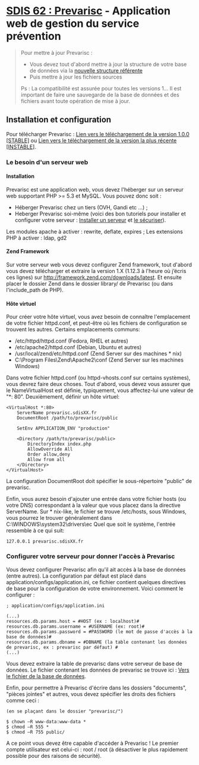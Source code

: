 # [SDIS 62 : Prevarisc](http://sdis62.github.com/prevarisc/) - Application web de gestion du service prévention

> Pour mettre à jour Prevarisc :
> * Vous devez tout d'abord mettre à jour la structure de votre base de données via la [nouvelle structure référente](https://github.com/SDIS62/prevarisc/raw/master/extras/prevarisc.gz)
> * Puis mettre à jour les fichiers sources
>
> Ps : La compatibilité est assurée pour toutes les versions 1.*.*. Il est important de faire une sauvegarde de la base de données et des fichiers avant toute opération de mise à jour.

## Installation et configuration

Pour télécharger Prevarisc : [Lien vers le téléchargement de la version 1.0.0 [STABLE]](https://github.com/SDIS62/prevarisc/tree/v1.0.0) ou [Lien vers le téléchargement de la version la plus récente [INSTABLE]](https://github.com/SDIS62/prevarisc/archive/master.zip).

### Le besoin d'un serveur web

#### Installation

Prevarisc est une application web, vous devez l'héberger sur un serveur web supportant PHP >= 5.3 et MySQL. Vous pouvez donc soit :
* Héberger Prevarisc chez un tiers (OVH, Gandi etc ...) ;
* Heberger Prevarisc soi-même (voici des bon tutoriels pour installer et configurer votre serveur : [Installer un serveur](http://www.siteduzero.com/informatique/tutoriels/apprenez-a-installer-un-serveur-web-sous-debian) et [le sécuriser](http://www.siteduzero.com/informatique/tutoriels/securiser-son-serveur-linux)).

Les modules apache à activer : rewrite, deflate, expires ;
Les extensions PHP à activer : ldap, gd2

#### Zend Framework

Sur votre serveur web vous devez configurer Zend framework, tout d'abord vous devez télécharger et extraire la version 1.X (1.12.3 à l'heure où j’écris ces lignes) sur http://framework.zend.com/downloads/latest. Et ensuite placer le dossier Zend dans le dossier library/ de Prevarisc (ou dans l'include_path de PHP).

#### Hôte virtuel

Pour créer votre hôte virtuel, vous avez besoin de connaître l'emplacement de votre fichier httpd.conf, et peut-être où les fichiers de configuration se trouvent les autres. Certains emplacements communs:

* /etc/httpd/httpd.conf (Fedora, RHEL et autres)
* /etc/apache2/httpd.conf (Debian, Ubuntu et autres)
* /usr/local/zend/etc/httpd.conf (Zend Server sur des machines * nix)
* C:\Program Files\Zend\Apache2\conf (Zend Server sur les machines Windows)

Dans votre fichier httpd.conf (ou httpd-vhosts.conf sur certains systèmes), vous devrez faire deux choses. Tout d'abord, vous devez vous assurer que le NameVirtualHost est définie, typiquement, vous affectez-lui une valeur de "*: 80". Deuxièmement, définir un hôte virtuel:
```
<VirtualHost *:80>
    ServerName prevarisc.sdisXX.fr
    DocumentRoot /path/to/prevarisc/public
 
    SetEnv APPLICATION_ENV "production"
 
    <Directory /path/to/prevarisc/public>
        DirectoryIndex index.php
        AllowOverride All
        Order allow,deny
        Allow from all
    </Directory>
</VirtualHost>
```

La configuration DocumentRoot doit spécifier le sous-répertoire "public" de prevarisc.

Enfin, vous aurez besoin d'ajouter une entrée dans votre fichier hosts (ou votre DNS) correspondant à la valeur que vous placez dans la directive ServerName. Sur * nix-like, le fichier se trouve  /etc/hosts, sous Windows, vous pourrez le trouver généralement dans C:\WINDOWS\system32\drivers\ec Quel que soit le système, l'entrée ressemble à ce qui suit:
```
127.0.0.1 prevarisc.sdisXX.fr
```

### Configurer votre serveur pour donner l'accès à Prevarisc

Vous devez configurer Prevarisc afin qu'il ait accès à la base de données (entre autres). La configuration par défaut est placé dans application/configs/application.ini, ce fichier contient quelques directives de base pour la configuration de votre environnement. Voici comment le configurer :
```
; application/configs/application.ini

(...)
resources.db.params.host = #HOST (ex : localhost)#
resources.db.params.username = #USERNAME (ex: root)#
resources.db.params.password = #PASSWORD (le mot de passe d'accès à la base de données)#
resources.db.params.dbname = #DBNAME (la table contenant les données de prevarisc, ex : prevarisc par défaut) #
(...)
```

Vous devez extraire la table de prevarisc dans votre serveur de base de données. Le fichier contenant les données de prevarisc se trouve ici : [Vers le fichier de la base de données](https://github.com/SDIS62/prevarisc/raw/master/extras/prevarisc.gz).

Enfin, pour permettre à Prevarisc d'écrire dans les dossiers "documents", "pièces jointes" et autres, vous devez spécifier les droits des fichiers comme ceci :

```
(en se plaçant dans le dossier "prevarisc/")

$ chown –R www-data:www-data * 
$ chmod –R 555 *
$ chmod –R 755 public/
```

A ce point vous devez être capable d'accéder à Prevarisc ! Le premier compte utilisateur est celui-ci : root / root (à désactiver le plus rapidement possible pour des raisons de sécurité).